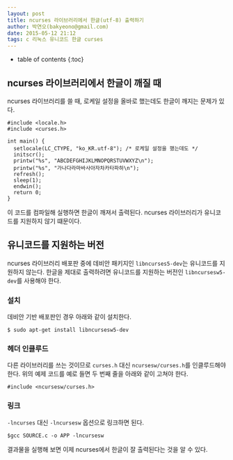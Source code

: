 ```yaml
---
layout: post
title: ncurses 라이브러리에서 한글(utf-8) 출력하기
author: 박연오(bakyeono@gmail.com)
date: 2015-05-12 21:12
tags: c 리눅스 유니코드 한글 curses
---
```

* table of contents
{:toc}

## ncurses 라이브러리에서 한글이 깨질 때

ncurses 라이브러리를 쓸 때, 로케일 설정을 올바로 했는데도 한글이 깨지는 문제가 있다.

    #include <locale.h>
    #include <curses.h>
    
    int main() {
      setlocale(LC_CTYPE, "ko_KR.utf-8"); /* 로케일 설정을 했는데도 */
      initscr();
      printw("%s", "ABCDEFGHIJKLMNOPQRSTUVWXYZ\n");
      printw("%s", "가나다라마바사아자차카타파하\n");
      refresh();
      sleep(1);
      endwin();
      return 0;
    }

이 코드를 컴파일해 실행하면 한글이 깨져서 출력된다. ncurses 라이브러리가 유니코드를 지원하지 않기 떄문이다.

## 유니코드를 지원하는 버전

ncurses 라이브러리 배포판 중에 데비안 패키지인 `libncurses5-dev`는 유니코드를 지원하지 않는다. 한글을 제대로 출력하려면 유니코드를 지원하는 버전인 `libncursesw5-dev`를 사용해야 한다.

### 설치

데비안 기반 배포판인 경우 아래와 같이 설치한다.

    $ sudo apt-get install libncursesw5-dev

### 헤더 인클루드

다른 라이브러리를 쓰는 것이므로 `curses.h` 대신 `ncursesw/curses.h`를 인클루드해야 한다. 위의 예제 코드를 예로 들면 두 번째 줄을 아래와 같이 고쳐야 한다.

    #include <ncursesw/curses.h>

### 링크

`-lncurses` 대신 `-lncursesw` 옵션으로 링크하면 된다.

    $gcc SOURCE.c -o APP -lncursesw

결과물을 실행해 보면 이제 ncurses에서 한글이 잘 출력된다는 것을 알 수 있다.

